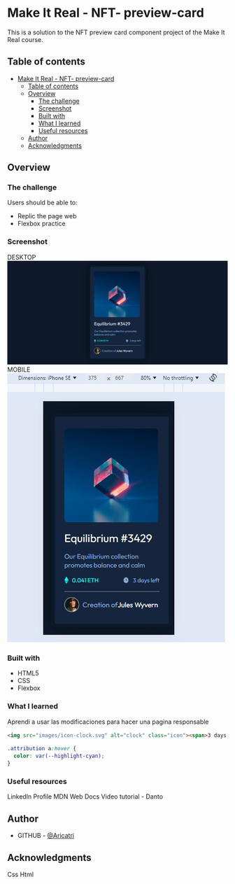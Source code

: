 # Make It Real - NFT- preview-card

This is a solution to the NFT preview card component project of the Make It Real course.

## Table of contents

- [Make It Real - NFT- preview-card](#make-it-real---nft--preview-card)
  - [Table of contents](#table-of-contents)
  - [Overview](#overview)
    - [The challenge](#the-challenge)
    - [Screenshot](#screenshot)
    - [Built with](#built-with)
    - [What I learned](#what-i-learned)
    - [Useful resources](#useful-resources)
  - [Author](#author)
  - [Acknowledgments](#acknowledgments)


## Overview

### The challenge

Users should be able to:

- Replic the page web
- Flexbox practice

### Screenshot
DESKTOP
![](DesktopCaptura.PNG)
MOBILE
![](PhoneCaptura.PNG)



### Built with

- HTML5
- CSS
- Flexbox

### What I learned

Aprendi a usar las modificaciones para hacer una pagina responsable

```html
<img src="images/icon-clock.svg" alt="clock" class="icon"><span>3 days left</span>
```
```css
.attribution a:hover {
  color: var(--highlight-cyan);
}
```

### Useful resources
Linkedln Profile
MDN Web Docs
Video tutorial - Danto

## Author

- GITHUB - [@Aricatri](https://github.com/Aricatri)

## Acknowledgments
Css
Html
